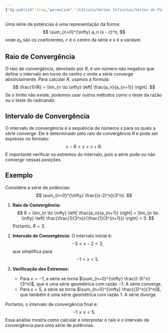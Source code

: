 ```yaml
---
{"dg-publish":true,"permalink":"/Cálculo/Séries Infinitas/Séries de Potências/","created":"2025-05-20T13:30:13.837-03:00"}
---
```



Uma série de potências é uma representação da forma:
$$
\sum_{n=0}^{\infty} a_n (x - c)^n,
$$
onde $a_n$ são os coeficientes, $c$ é o centro da série e $x$ é a variável.

## Raio de Convergência

O raio de convergência, denotado por $R$, é um número não negativo que define o intervalo em torno do centro $c$ onde a série converge absolutamente. Para calcular $R$, usamos a fórmula:
$$
\frac{1}{R} = \lim_{n \to \infty} \left| \frac{a_n}{a_{n+1}} \right|.
$$
Se o limite não existe, podemos usar outros métodos como o teste da razão ou o teste do radicando.

## Intervalo de Convergência

O intervalo de convergência é a sequência de números $x$ para os quais a série converge. Ele é determinado pelo raio de convergência $R$ e pode ser expresso no formato:
$$
c - R < x < c + R.
$$
É importante verificar os extremos do intervalo, pois a série pode ou não convergir nessas posições.

## Exemplo

Considere a série de potências:
$$
\sum_{n=0}^{\infty} \frac{(x-2)^n}{3^n}.
$$
1. **Raio de Convergência:**
$$
R = \lim_{n \to \infty} \left| \frac{a_n}{a_{n+1}} \right| = \lim_{n \to \infty} \left| \frac{\frac{1}{3^n}}{\frac{1}{3^{n+1}}} \right| = 3.
$$
   Portanto, $R = 3$.

2. **Intervalo de Convergência:**
   O intervalo inicial é:
$$
-3 < x - 2 < 3,
$$
   que simplifica para:
$$
-1 < x < 5.
$$
3. **Verificação dos Extremos:**
   - Para $x = -1$, a série se torna $\sum_{n=0}^{\infty} \frac{(-3)^n}{3^n}$, que é uma série geométrica com razão $-1$. A série converge.
   - Para $x = 5$, a série se torna $\sum_{n=0}^{\infty} \frac{(3)^n}{3^n}$, que também é uma série geométrica com razão $1$. A série diverge.

Portanto, o intervalo de convergência final é:
$$
-1 \leq x < 5.
$$
Essa análise mostra como calcular e interpretar o raio e o intervalo de convergência para uma série de potências.
